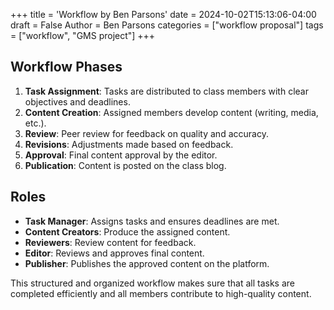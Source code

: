 +++
title = 'Workflow by Ben Parsons'
date = 2024-10-02T15:13:06-04:00
draft = False 
Author = Ben Parsons
categories = ["workflow proposal"]
tags = ["workflow", "GMS project"]
+++

## Workflow Phases
1. **Task Assignment**: Tasks are distributed to class members with clear objectives and deadlines.
2. **Content Creation**: Assigned members develop content (writing, media, etc.).
3. **Review**: Peer review for feedback on quality and accuracy.
4. **Revisions**: Adjustments made based on feedback.
5. **Approval**: Final content approval by the editor.
6. **Publication**: Content is posted on the class blog.

## Roles
- **Task Manager**: Assigns tasks and ensures deadlines are met.
- **Content Creators**: Produce the assigned content.
- **Reviewers**: Review content for feedback.
- **Editor**: Reviews and approves final content.
- **Publisher**: Publishes the approved content on the platform.

This structured and organized workflow makes sure that all tasks are completed efficiently and all members contribute to high-quality content.
